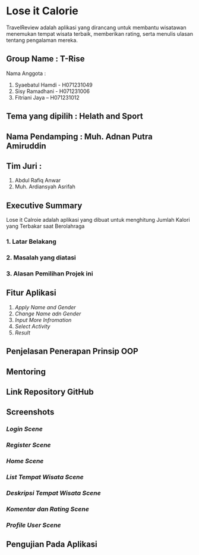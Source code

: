 # Lose it Calorie

TravelReview adalah aplikasi yang dirancang untuk membantu wisatawan menemukan tempat wisata terbaik, memberikan rating, serta menulis ulasan tentang pengalaman mereka.

## Group Name : T-Rise
Nama Anggota :

  1. Syaebatul Hamdi - H071231049
  2. Sisy Ramadhani - H071231006
  3. Fitriani Jaya – H071231012

## Tema yang dipilih : Helath and Sport
## Nama Pendamping : Muh. Adnan Putra Amiruddin
## Tim Juri :

  1. Abdul Rafiq Anwar
  2. Muh. Ardiansyah Asrifah

## Executive Summary
Lose it Calroie adalah aplikasi yang dibuat untuk menghitung 
Jumlah Kalori yang Terbakar saat Berolahraga

### 1. Latar Belakang


### 2. Masalah yang diatasi


### 3. Alasan Pemilihan Projek ini


## Fitur Aplikasi
  1. *Apply Name and Gender*
  2. *Change Name adn Gender*
  3. *Input More Infromation*
  4. *Select Activity*
  5. *Result*

## Penjelasan Penerapan Prinsip OOP


## Mentoring


## Link Repository GitHub


## Screenshots
### *Login Scene*


### *Register Scene*


### *Home Scene*


### *List Tempat Wisata Scene*


### *Deskripsi Tempat Wisata Scene*


### *Komentar dan Rating Scene*


### *Profile User Scene*


## Pengujian Pada Aplikasi

